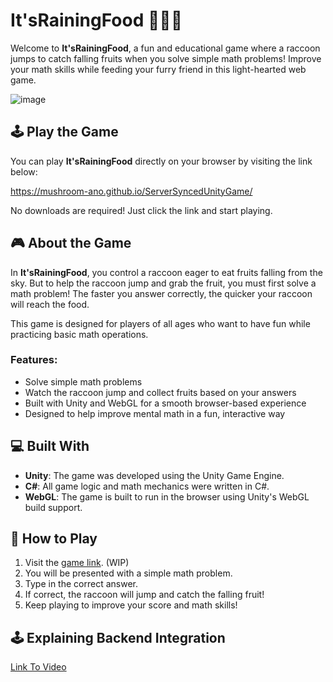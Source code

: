 # It'sRainingFood 🍒🍇🍉

Welcome to **It'sRainingFood**, a fun and educational game where a raccoon jumps to catch falling fruits when you solve simple math problems! Improve your math skills while feeding your furry friend in this light-hearted web game.

![image](https://github.com/Mushroom-Ano/ServerSyncedUnityGame/assets/81051693/ed5db522-f343-4628-bbea-0c2d12ce28f2)

## 🕹️ Play the Game

You can play **It'sRainingFood** directly on your browser by visiting the link below:

https://mushroom-ano.github.io/ServerSyncedUnityGame/

No downloads are required! Just click the link and start playing.

## 🎮 About the Game

In **It'sRainingFood**, you control a raccoon eager to eat fruits falling from the sky. But to help the raccoon jump and grab the fruit, you must first solve a math problem! The faster you answer correctly, the quicker your raccoon will reach the food.

This game is designed for players of all ages who want to have fun while practicing basic math operations.

### Features:
- Solve simple math problems
- Watch the raccoon jump and collect fruits based on your answers
- Built with Unity and WebGL for a smooth browser-based experience
- Designed to help improve mental math in a fun, interactive way

## 💻 Built With

- **Unity**: The game was developed using the Unity Game Engine.
- **C#**: All game logic and math mechanics were written in C#.
- **WebGL**: The game is built to run in the browser using Unity's WebGL build support.

## 🚀 How to Play

1. Visit the [game link](https://mushroom-ano.github.io/ServerSyncedUnityGame/). (WIP)
2. You will be presented with a simple math problem.
3. Type in the correct answer.
4. If correct, the raccoon will jump and catch the falling fruit!
5. Keep playing to improve your score and math skills!

## 🕹️ Explaining Backend Integration

[Link To Video](https://youtu.be/IwtgsGiGW2U)



